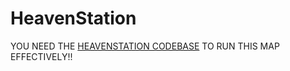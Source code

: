 # HeavenStation
YOU NEED THE [HEAVENSTATION CODEBASE](https://github.com/Wallemations/heavenstation) TO RUN THIS MAP EFFECTIVELY!!
